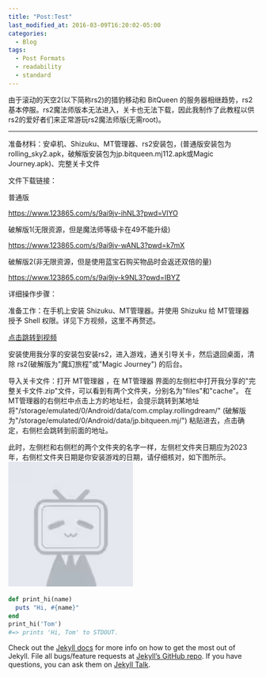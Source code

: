 ```yaml
---
title: "Post:Test"
last_modified_at: 2016-03-09T16:20:02-05:00
categories:
  - Blog
tags:
  - Post Formats
  - readability
  - standard
---
```

由于滚动的天空2(以下简称rs2)的猎豹移动和 BitQueen 的服务器相继趋势，rs2基本停服。rs2魔法师版本无法进入，关卡也无法下载，因此我制作了此教程以供rs2的爱好者们来正常游玩rs2魔法师版(无需root)。

---

准备材料：安卓机、Shizuku、MT管理器、rs2安装包，(普通版安装包为rolling_sky2.apk，破解版安装包为jp.bitqueen.mj112.apk或Magic Journey.apk)、完整关卡文件

文件下载链接：

普通版 

<a href="https://www.123865.com/s/9ai9jv-ihNL3?pwd=VlYO" target="_blank" rel="noopener noreferrer">https://www.123865.com/s/9ai9jv-ihNL3?pwd=VlYO</a>

破解版1(无限资源，但是魔法师等级卡在49不能升级) 

<a href="https://www.123865.com/s/9ai9jv-wANL3?pwd=k7mX" target="_blank" rel="noopener noreferrer">https://www.123865.com/s/9ai9jv-wANL3?pwd=k7mX</a>

破解版2(非无限资源，但是使用蓝宝石购买物品时会返还双倍的量) 

<a href="https://www.123865.com/s/9ai9jv-k9NL3?pwd=IBYZ" target="_blank" rel="noopener noreferrer">https://www.123865.com/s/9ai9jv-k9NL3?pwd=IBYZ</a>


详细操作步骤：

准备工作：在手机上安装 Shizuku、MT管理器。并使用 Shizuku 给 MT管理器 授予 Shell 权限。详见下方视频，这里不再赘述。

<a href="https://www.bilibili.com/video/BV1upYsznEiZ/" target="_blank" rel="noopener noreferrer">点击跳转到视频</a>

安装使用我分享的安装包安装rs2，进入游戏，通关引导关卡，然后退回桌面，清除 rs2(破解版为"魔幻旅程"或"Magic Journey") 的后台。

导入关卡文件：打开 MT管理器 ，在 MT管理器 界面的左侧栏中打开我分享的"完整关卡文件.zip"文件，可以看到有两个文件夹，分别名为"files"和"cache"。
在 MT管理器的右侧栏中点击上方的地址栏，会提示跳转到某地址
将"/storage/emulated/0/Android/data/com.cmplay.rollingdream/"
(破解版为"/storage/emulated/0/Android/data/jp.bitqueen.mj/")
粘贴进去，点击确定，右侧栏会跳转到前面的地址。

此时，左侧栏和右侧栏的两个文件夹的名字一样，左侧栏文件夹日期应为2023年，右侧栏文件夹日期是你安装游戏的日期，请仔细核对，如下图所示。
<img src="/assets/images/bio-photo.jpg" alt="我的图片" width="50%" />
```ruby
def print_hi(name)
  puts "Hi, #{name}"
end
print_hi('Tom')
#=> prints 'Hi, Tom' to STDOUT.
```

Check out the [Jekyll docs][jekyll-docs] for more info on how to get the most out of Jekyll. File all bugs/feature requests at [Jekyll’s GitHub repo][jekyll-gh]. If you have questions, you can ask them on [Jekyll Talk][jekyll-talk].

[jekyll-docs]: https://jekyllrb.com/docs/home
[jekyll-gh]:   https://github.com/jekyll/jekyll
[jekyll-talk]: https://talk.jekyllrb.com/
